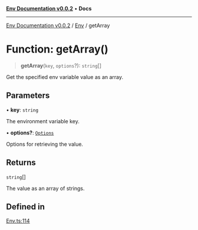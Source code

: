 [**Env Documentation v0.0.2**](../../README.md) • **Docs**

***

[Env Documentation v0.0.2](../../modules.md) / [Env](../README.md) / getArray

# Function: getArray()

> **getArray**(`key`, `options`?): `string`[]

Get the specified env variable value as an array.

## Parameters

• **key**: `string`

The environment variable key.

• **options?**: [`Options`](../../declarations/interfaces/Options.md)

Options for retrieving the value.

## Returns

`string`[]

The value as an array of strings.

## Defined in

[Env.ts:114](https://github.com/stonemjs/env/blob/695c924d11add6d23337945b2dffa763b18be5aa/src/Env.ts#L114)
